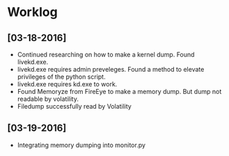 # Worklog

## [03-18-2016]
* Continued researching on how to make a kernel dump. Found livekd.exe. 
* livekd.exe requires admin preveleges. Found a method to elevate privileges of the python script.
* livekd.exe requires kd.exe to work. 
* Found Memoryze from FireEye to make a memory dump. But dump not readable by volatility.
* Filedump successfully read by Volatility

## [03-19-2016]
* Integrating memory dumping into monitor.py
